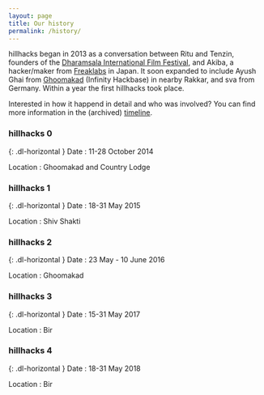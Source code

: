 ```yaml
---
layout: page
title: Our history
permalink: /history/
---
```


hillhacks began in 2013 as a conversation between Ritu and Tenzin, founders of
the [Dharamsala International Film Festival][1], and Akiba, a hacker/maker from
[Freaklabs][2] in Japan.  It soon expanded to include Ayush Ghai from
[Ghoomakad][3] (Infinity Hackbase) in nearby Rakkar, and sva from Germany.
Within a year the first hillhacks took place.

Interested in how it happend in detail and who was involved? You can find
more information in the (archived) [timeline][4].

[1]: http://diff.co.in/
[2]: http://www.freaklabs.org/
[3]: http://ghoomakad.com/
[4]: https://attic.hillhacks.in/timeline

### hillhacks 0

{: .dl-horizontal }
Date
: 11-28 October 2014

Location
: Ghoomakad and Country Lodge


### hillhacks 1

{: .dl-horizontal }
Date
: 18-31 May 2015

Location
: Shiv Shakti


### hillhacks 2

{: .dl-horizontal }
Date
: 23 May - 10 June 2016

Location
: Ghoomakad


### hillhacks 3

{: .dl-horizontal }
Date
: 15-31 May 2017

Location
: Bir

### hillhacks 4

{: .dl-horizontal }
Date
: 18-31 May 2018

Location
: Bir
